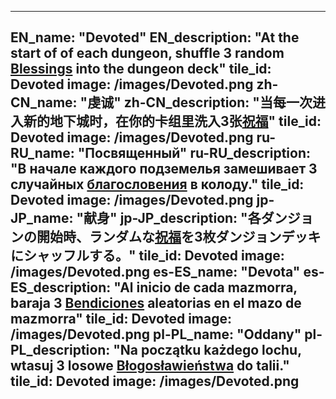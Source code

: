 ---

EN_name: "Devoted"
EN_description: "At the start of of each dungeon, shuffle 3 random <u>Blessings</u> into the dungeon deck"
tile_id: Devoted
image: /images/Devoted.png
zh-CN_name: "虔诚"
zh-CN_description: "当每一次进入新的地下城时，在你的卡组里洗入3张<u>祝福</u>"
tile_id: Devoted
image: /images/Devoted.png
ru-RU_name: "Посвященный"
ru-RU_description: "В начале каждого подземелья замешивает 3 случайных <u>благословения</u> в колоду."
tile_id: Devoted
image: /images/Devoted.png
jp-JP_name: "献身"
jp-JP_description: "各ダンジョンの開始時、ランダムな<u>祝福</u>を3枚ダンジョンデッキにシャッフルする。"
tile_id: Devoted
image: /images/Devoted.png
es-ES_name: "Devota"
es-ES_description: "Al inicio de cada mazmorra, baraja 3 <u>Bendiciones</u> aleatorias en el mazo de mazmorra"
tile_id: Devoted
image: /images/Devoted.png
pl-PL_name: "Oddany"
pl-PL_description: "Na początku każdego lochu, wtasuj 3 losowe <u>Błogosławieństwa</u> do talii."
tile_id: Devoted
image: /images/Devoted.png
---